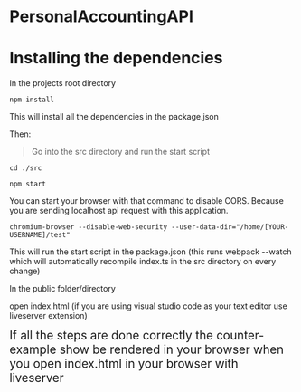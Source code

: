 # PersonalAccountingAPI

# Installing the dependencies

In the projects root directory

```
npm install

```

This will install all the dependencies in the package.json

Then:

> Go into the src directory and run the start script

```
cd ./src

npm start

```
You can start your browser with that command to disable CORS. Because you are sending localhost api request with this application.
```
chromium-browser --disable-web-security --user-data-dir="/home/[YOUR-USERNAME]/test"
```

This will run the start script in the package.json (this runs webpack --watch which will automatically recompile index.ts in the src directory on every change)

In the public folder/directory

open index.html (if you are using visual studio code as your text editor use liveserver extension)

<p>
<span style="font-size: 1.3rem"> 
If all the steps are done correctly the counter-example  show be rendered  in your browser when you open index.html in your browser with liveserver
</span> <br/>
